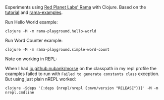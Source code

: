 
Experiments using [Red Planet Labs' Rama](https://redplanetlabs.com/) with Clojure. Based on the [tutorial](https://redplanetlabs.com/docs/~/tutorial1.html) and [rama-examples](https://github.com/redplanetlabs/rama-examples).

Run Hello World example:

```
clojure -M -m rama-playground.hello-world
```

Run Word Counter example:

```
clojure -M -m rama-playground.simple-word-count
```

Note on working in REPL:

When I had [io.github.nubank/morse](https://github.com/nubank/morse) on the classpath in my repl profile the examples failed to run with `Failed to generate constants class` exception. But using just plain nREPL worked:

```
clojure -Sdeps '{:deps {nrepl/nrepl {:mvn/version "RELEASE"}}}' -M -m nrepl.cmdline
```
